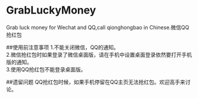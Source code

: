 # GrabLuckyMoney
Grab luck money for Wechat and QQ,call qionghongbao in Chinese.微信QQ抢红包

##使用前注意事项
1.不能关闭微信，QQ的通知。  
2.微信抢红包时如果登录了微信桌面版，请在手机中设置桌面登录依然要打开手机版的通知。  
3.使用QQ抢红包不能登录桌面版。

##遗留问题
QQ抢红包时候，如果手机停留在QQ主页无法抢红包。欢迎高手来讨论。
